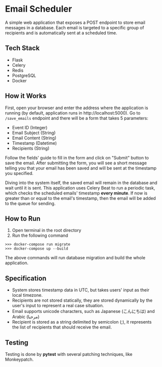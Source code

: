# Email Scheduler

A simple web application that exposes a POST endpoint to store email messages in a database. Each email is targeted to a specific group of recipients and is automatically sent at a scheduled time.

## Tech Stack

- Flask
- Celery
- Redis
- PostgreSQL
- Docker

## How it Works

First, open your browser and enter the address where the application is running (by default, application runs in http://localhost:5000). Go to `/save_emails` endpoint and there will be a form that takes 5 parameters:

- Event ID (Integer)
- Email Subject (String)
- Email Content (String)
- Timestamp (Datetime)
- Recipients (String)

Follow the fields' guide to fill in the form and click on "Submit" button to save the email. After submitting the form, you will see a short message telling you that your email has been saved and will be sent at the timestamp you specified.

Diving into the system itself, the saved email will remain in the database and wait until it is sent. This application uses Celery Beat to run a periodic task, which checks the scheduled emails' timestamp **every minute**. If now is greater than or equal to the email's timestamp, then the email will be added to the queue for sending.

## How to Run

1. Open terminal in the root directory
2. Run the following command

```
>>> docker-compose run migrate
>>> docker-compose up --build
```

The above commands will run database migration and build the whole application.

## Specification

- System stores timestamp data in UTC, but takes users' input as their local timezone.  
- Recipients are not stored statically, they are stored dynamically by the user's input to represent a real case situation.
- Email supports unicode characters, such as Japanese (こんにちは) and Arabic (مرحبا)
- Recipient is stored as a string delimited by semicolon (;), it represents the list of recipients that should receive the email.

## Testing

Testing is done by **pytest** with several patching techniques, like Monkeypatch.